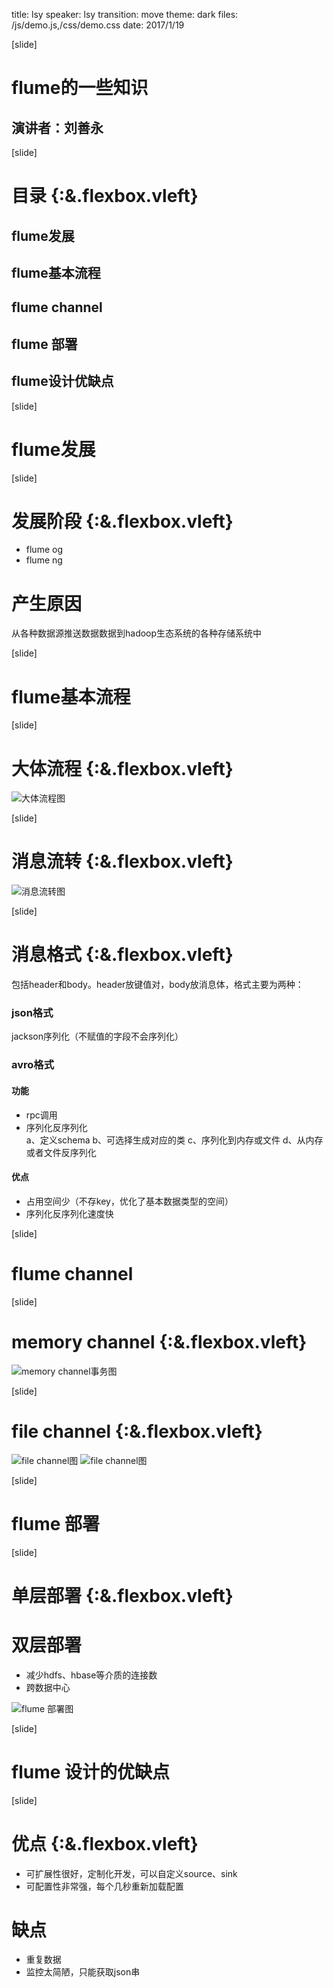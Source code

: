 title: lsy
speaker: lsy
transition: move
theme: dark
files: /js/demo.js,/css/demo.css
date: 2017/1/19

[slide]

# flume的一些知识
## 演讲者：刘善永

[slide]

# 目录 {:&.flexbox.vleft}
## flume发展
## flume基本流程
## flume channel
## flume 部署
## flume设计优缺点

[slide]

# flume发展

[slide]

# 发展阶段 {:&.flexbox.vleft}
- flume og
- flume ng

# 产生原因
从各种数据源推送数据数据到hadoop生态系统的各种存储系统中

[slide]

# flume基本流程

[slide]

# 大体流程 {:&.flexbox.vleft}

![大体流程图](https://raw.githubusercontent.com/buptlsy/images/master/flume-liuchengtu.png)

[slide]

# 消息流转 {:&.flexbox.vleft}

![消息流转图](https://raw.githubusercontent.com/buptlsy/images/master/flume消息流转.png)

[slide]

# 消息格式 {:&.flexbox.vleft}

包括header和body。header放键值对，body放消息体，格式主要为两种：
### json格式
jackson序列化（不赋值的字段不会序列化）
### avro格式
#### 功能
- rpc调用
- 序列化反序列化  
a、定义schema b、可选择生成对应的类 c、序列化到内存或文件 d、从内存或者文件反序列化

#### 优点
- 占用空间少（不存key，优化了基本数据类型的空间）
- 序列化反序列化速度快

[slide]

# flume channel

[slide]

# memory channel {:&.flexbox.vleft}

![memory channel事务图](https://raw.githubusercontent.com/buptlsy/images/master/flume-channel.png)

[slide]

# file channel {:&.flexbox.vleft}

![file channel图](https://raw.githubusercontent.com/buptlsy/images/master/file-channel1.png)
![file channel图](https://raw.githubusercontent.com/buptlsy/images/master/file-channel2.png)

[slide]

# flume 部署

[slide]

# 单层部署 {:&.flexbox.vleft}

# 双层部署
- 减少hdfs、hbase等介质的连接数
- 跨数据中心

![flume 部署图](https://raw.githubusercontent.com/buptlsy/images/master/Flumebushu.png)

[slide]

# flume 设计的优缺点

[slide]

# 优点 {:&.flexbox.vleft}
- 可扩展性很好，定制化开发，可以自定义source、sink
- 可配置性非常强，每个几秒重新加载配置

# 缺点
- 重复数据
- 监控太简陋，只能获取json串